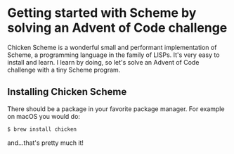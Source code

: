 # Getting started with Scheme by solving an Advent of Code challenge 

Chicken Scheme is a wonderful small and performant implementation of Scheme, a
programming language in the family of LISPs. It's very easy to install and
learn. I learn by doing, so let's solve an Advent of Code challenge with a tiny
Scheme program.

## Installing Chicken Scheme

There should be a package in your favorite package manager. For example on macOS
you would do:

```sh
$ brew install chicken
```

and...that's pretty much it!

